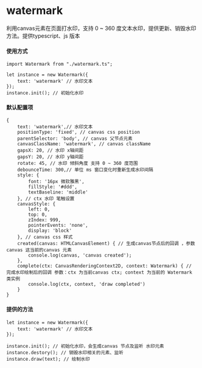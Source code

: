 # watermark
利用canvas元素在页面打水印，支持 0 ~ 360 度文本水印，提供更新、销毁水印方法。提供typescript、js 版本

#### 使用方式

    import Watermark from "./watermark.ts";

    let instance = new Watermark({
        text: 'watermark' // 水印文本
    });
    instance.init(); // 初始化水印


#### 默认配置项
    {
        text: 'watermark',// 水印文本
        positionType: 'fixed', // canvas css position
        parentSelector: 'body', // canvas 父节点元素
        canvasClassName: 'watermark', // canvas className
        gapsX: 20, // 水印 x轴间距
        gapsY: 20, // 水印 y轴间距
        rotate: 45, // 水印 倾斜角度 支持 0 ~ 360 度范围
        debounceTime: 300,// 单位 ms 窗口变化时重新生成水印间隔
        style: {
            font: '16px 微软雅黑',
            fillStyle: '#ddd',
            textBaseline: 'middle'
        }, // ctx 水印 笔触设置
        canvasStyle: {
            left: 0,
            top: 0,
            zIndex: 999,
            pointerEvents: 'none',
            display: 'block'
        }, // canvas css 样式
        created(canvas: HTMLCanvasElement) { // 生成canvas节点后的回调 ，参数canvas 这当前的canvas 元素
            console.log(canvas, 'canvas created');
        },
        complete(ctx: CanvasRenderingContext2D, context: Watermark) { // 完成水印绘制后的回调 参数：ctx 为当前canvas ctx; context 为当前的 Watermark 类实例
            console.log(ctx, context, 'draw completed')
        }
    }
    

#### 提供的方法
    let instance = new Watermark({
        text: 'watermark' // 水印文本
    });

    instance.init(); // 初始化水印，会生成canvas 节点及监听 水印元素
    instance.destory(); // 销毁水印相关的元素、监听
    instance.draw(text); // 绘制水印


